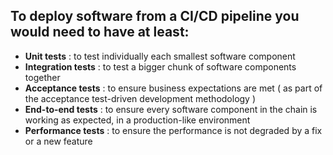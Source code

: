 ## To deploy software from a CI/CD pipeline you would need to have at least:

  * __Unit tests__ : to test individually each smallest software component
  * __Integration tests__ : to test a bigger chunk of software components together
  * __Acceptance tests__ : to ensure business expectations are met ( as part of the acceptance test-driven development methodology )
  * __End-to-end tests__ : to ensure every software component in the chain is working as expected, in a production-like environment
  * __Performance tests__ : to ensure the performance is not degraded by a fix or a new feature
